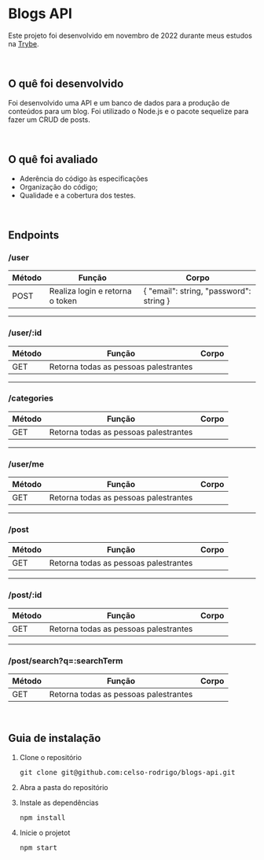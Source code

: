 <h1>Blogs API</h1>
<p>Este projeto foi desenvolvido em novembro de 2022 durante meus estudos na <a href="https://www.betrybe.com/">Trybe</a>.</p>

<br/>

<h2>O quê foi desenvolvido</h2>
<p>Foi desenvolvido uma API e um banco de dados para a produção de conteúdos para um blog. Foi utilizado o Node.js e o pacote sequelize para fazer um CRUD de posts.</p>
<br/>
  
<h2>O quê foi avaliado</h2>
<ul>
  <li>Aderência do código às especificações</li>
  <li>Organização do código;</li>
  <li>Qualidade e a cobertura dos testes.</li>
</ul>

<br/>

<h2>Endpoints</h2>

<h3>/user</h3>

| Método | Função | Corpo |
|---|---|---|
|POST| Realiza login e retorna o token | { "email": string, "password": string } |

<hr />

<h3>/user/:id</h3>

| Método | Função | Corpo |
|---|---|---|
|GET| Retorna todas as pessoas palestrantes | |

<hr />

<h3>/categories</h3>

| Método | Função | Corpo |
|---|---|---|
|GET| Retorna todas as pessoas palestrantes | |

<hr />

<h3>/user/me</h3>

| Método | Função | Corpo |
|---|---|---|
|GET| Retorna todas as pessoas palestrantes | |

<hr />

<h3>/post</h3>

| Método | Função | Corpo |
|---|---|---|
|GET| Retorna todas as pessoas palestrantes | |

<hr />

<h3>/post/:id</h3>

| Método | Função | Corpo |
|---|---|---|
|GET| Retorna todas as pessoas palestrantes | |

<hr />

<h3>/post/search?q=:searchTerm</h3>

| Método | Função | Corpo |
|---|---|---|
|GET| Retorna todas as pessoas palestrantes | |

<br/>

<h2>Guia de instalação</h2> 
<ol>
  <li>
    <p>Clone o repositório</p>
    <pre>git clone git@github.com:celso-rodrigo/blogs-api.git</pre>
  </li>
  <li>
    <p>Abra a pasta do repositório</p>
  </li>
  <li>
    <p>Instale as dependências</p>
    <pre>npm install</pre>
  </li>
  <li>
    <p>Inicie o projetot</p>
    <pre>npm start</pre>
  </li>
</ol>
